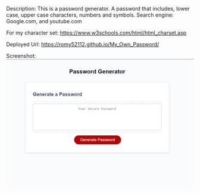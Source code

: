 Description: This is a password generator. A password that includes, lower case, upper case characters, numbers and symbols.
Search engine: Google.com, and youtube.com

For my character set: https://www.w3schools.com/html/html_charset.asp



Deployed Url: https://romy52112.github.io/My_Own_Password/

Screenshot: ![alt text](<Screenshot 2024-02-19 013446.png>)